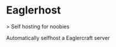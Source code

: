 <p align="center">
 <h1>Eaglerhost</h1>
 > Self hosting for noobies
</p>


Automatically selfhost a Eaglercraft server
